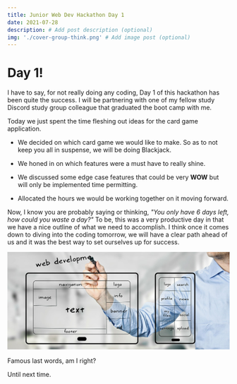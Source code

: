```yaml
---
title: Junior Web Dev Hackathon Day 1
date: 2021-07-28
description: # Add post description (optional)
img: './cover-group-think.png' # Add image post (optional)
---
```


# Day 1!

I have to say, for not really doing any coding, Day 1 of this hackathon has been quite the success.
I will be partnering with one of my fellow study Discord study group colleague that graduated the boot camp with me.

Today we just spent the time fleshing out ideas for the card game application.

- We decided on which card game we would like to make. So as to not keep you all in suspense, we will be doing Blackjack.

- We honed in on which features were a must have to really shine.

- We discussed some edge case features that could be very **WOW** but will only be implemented time permitting.

- Allocated the hours we would be working together on it moving forward.

Now, I know you are probably saying or thinking, _"You only have 6 days left, how could you waste a day?"_
To be, this was a very productive day in that we have a nice outline of what we need to accomplish. I think once it comes down to diving into the coding tomorrow, we will have a clear path ahead of us and it was the best way to set ourselves up for success.

![development cycle map](./mobile-developent-life-cycle.png)

Famous last words, am I right?

Until next time.
